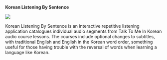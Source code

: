 **Korean Listening By Sentence**

<kbd><img src="/src/images/korean_screen.gif" /></kbd>

Korean Listening By Sentence is an interactive repetitive listening application catalogues individual audio segments from Talk To Me In Korean
audio course lessons. The courses include optional changes to subtitles, with traditional English and English in the Korean word order, something
useful for those having trouble with the reversal of words when learning a language like Korean.
